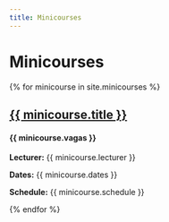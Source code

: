 ```yaml
---
title: Minicourses
---
```

<h1>Minicourses</h1>

{% for minicourse in site.minicourses %}
    <h2><a href="{{ minicourse.url }}">{{ minicourse.title }}</a></h2>
    <h4>{{ minicourse.vagas }}</h4>
    <p><b>Lecturer:</b> {{ minicourse.lecturer }}</p>
    <p><b>Dates:</b> {{ minicourse.dates }}</p>
    <p><b>Schedule:</b> {{ minicourse.schedule }}</p>
{% endfor %}

